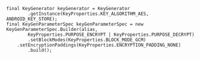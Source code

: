     final KeyGenerator keyGenerator = KeyGenerator
            .getInstance(KeyProperties.KEY_ALGORITHM_AES, ANDROID_KEY_STORE);
    final KeyGenParameterSpec keyGenParameterSpec = new KeyGenParameterSpec.Builder(alias,
            KeyProperties.PURPOSE_ENCRYPT | KeyProperties.PURPOSE_DECRYPT)
            .setBlockModes(KeyProperties.BLOCK_MODE_GCM)
        .setEncryptionPaddings(KeyProperties.ENCRYPTION_PADDING_NONE)
            .build();